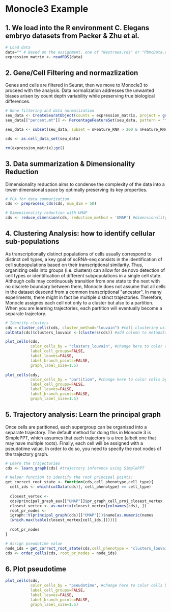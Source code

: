 # Monocle3 Example

## 1. We load into the R environment C. Elegans embryo datasets from Packer & Zhu et al.

```R
# Load data
data="" # Based on the assignment, one of "Nestrowa.rds" or "PbmcData.rds"
expression_matrix <- readRDS(data)
```

## 2. Gene/Cell Filtering and normazlization
Genes and cells are filtered in Seurat, then we move to Monocle3 to proceed with the analysis.
Data normalization addresses the unwanted biases arisen by count depth variability while preserving true biological differences.

```R
# Gene filtering and data normalization
seu_data <- CreateSeuratObject(counts = expression_matrix, project = gsub(".rds","",data), min.cells = round(dim(expression_matrix)[2]*5/100), min.features = 0)
seu_data[["percent.mt"]] <- PercentageFeatureSet(seu_data, pattern = "^mt-") #If data is human, use "^MT-" as pattern

seu_data <- subset(seu_data, subset = nFeature_RNA > 200 & nFeature_RNA < 2500 & percent.mt < 5) #Nestrowa data has high sequencing depth, so remove the "nFeature_RNA < 2500" argument

cds <- as.cell_data_set(seu_data)

rm(expression_matrix);gc()
```

## 3. Data summarization & Dimensionality Reduction
Dimensionality reduction aims to condense the complexity of the data into a lower-dimensional space by optimally preserving its key properties.

```R
# PCA for data summarization
cds <- preprocess_cds(cds, num_dim = 50)

# Dimensionality reduction with UMAP 
cds <- reduce_dimension(cds, reduction_method = 'UMAP') #dimensionality reduction, default value is UMAP
```


## 4. Clustering Analysis: how to identify cellular sub-populations
As transcriptionally distinct populations of cells usually correspond to distinct cell types, a key goal of scRNA-seq consists in the identification of cell subpopulations based on their transcriptional similarity. Thus, organizing cells into groups (i.e. clusters) can allow for de novo detection of cell types or identification of different subpopulations in a single cell state.
Although cells may continuously transition from one state to the next with no discrete boundary between them, Monocle does not assume that all cells in the dataset descend from a common transcriptional "ancestor". In many experiments, there might in fact be multiple distinct trajectories. Therefore, Monocle assignes each cell not only to a cluster but also to a partition. When you are learning trajectories, each partition will eventually become a separate trajectory.

```R
# Identify clusters
cds = cluster_cells(cds, cluster_method="louvain") #cell clustering using louvain algorithm
colData(cds)$clusters_louvain <-(clusters(cds)) #add column to metadata with clusters information

plot_cells(cds,
           color_cells_by = "clusters_louvain", #change here to color cells by the metadata of choice
           label_cell_groups=FALSE,
           label_leaves=FALSE,
           label_branch_points=FALSE,
           graph_label_size=1.5)
           
plot_cells(cds,
           color_cells_by = "partition", #change here to color cells by the metadata of choice
           label_cell_groups=FALSE,
           label_leaves=FALSE,
           label_branch_points=FALSE,
           graph_label_size=1.5)
```

## 5. Trajectory analysis: Learn the principal graph
Once cells are paritioned, each supergroup can be organized into a separate trajectory. The default method for doing this in Monocle 3 is SimplePPT, which assumes that each trajectory is a tree (albeit one that may have multiple roots). Finally, each cell will be assigned with a pseudotime value. In order to do so, you need to specify the root nodes of the trajectory graph.

```R
# Learn the trajectories
cds <- learn_graph(cds) #trajectory inference using SimplePPT

# Helper function to identify the root principal points:
get_correct_root_state <- function(cds,cell_phenotype,cell_type){
  cell_ids <- which(colData(cds)[, cell_phenotype] == cell_type)
  
  closest_vertex <-
  cds@principal_graph_aux[["UMAP"]]$pr_graph_cell_proj_closest_vertex
  closest_vertex <- as.matrix(closest_vertex[colnames(cds), ])
  root_pr_nodes <-
  igraph::V(principal_graph(cds)[["UMAP"]])$name[as.numeric(names
  (which.max(table(closest_vertex[cell_ids,]))))]
  
  root_pr_nodes
}

# Assign pseudotime value
node_ids = get_correct_root_state(cds,cell_phenotype = "clusters_louvain", cell_type = 1) #where cell_phenotype indicates the column where cell types are stored, while cell_type is the cell type/state we want to select. Try with the cluster of your choice6
cds <- order_cells(cds, root_pr_nodes = node_ids)
```


## 6. Plot pseudotime
```R
plot_cells(cds,
           color_cells_by = "pseudotime", #change here to color cells by the metadata of choice
           label_cell_groups=FALSE,
           label_leaves=FALSE,
           label_branch_points=FALSE,
           graph_label_size=1.5)
```
